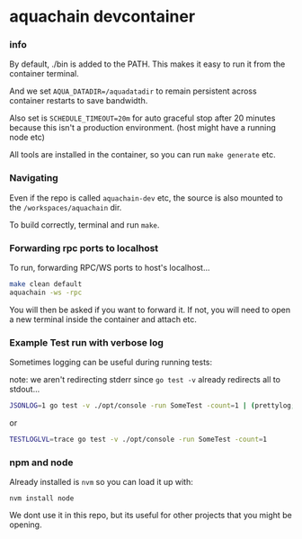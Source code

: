 # aquachain devcontainer

### info

By default, ./bin is added to the PATH. This makes it easy to run it from the container terminal.

And we set `AQUA_DATADIR=/aquadatadir` to remain persistent across container restarts to save bandwidth.

Also set is `SCHEDULE_TIMEOUT=20m` for auto graceful stop after 20 minutes because this isn't a production environment. (host might have a running node etc)

All tools are installed in the container, so you can run `make generate` etc.

### Navigating

Even if the repo is called `aquachain-dev` etc, the source is also mounted to the `/workspaces/aquachain` dir.

To build correctly, terminal and run `make`.

### Forwarding rpc ports to localhost

To run, forwarding RPC/WS ports to host's localhost...

```bash
make clean default
aquachain -ws -rpc
```

You will then be asked if you want to forward it. If not, you will need to open a new terminal inside the container and attach etc.

### Example Test run with verbose log

Sometimes logging can be useful during running tests:

note: we aren't redirecting stderr since `go test -v` already redirects all to stdout...

```bash
JSONLOG=1 go test -v ./opt/console -run SomeTest -count=1 | (prettylog; prettylog)
```

or 
```bash
TESTLOGLVL=trace go test -v ./opt/console -run SomeTest -count=1
```

### npm and node

Already installed is `nvm` so you can load it up with:

```
nvm install node
```

We dont use it in this repo, but its useful for other projects that you might be opening.
